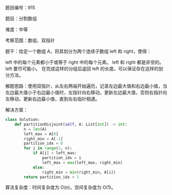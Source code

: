 题目编号：915

题目：分割数组

难度：中等

考察范围：数组、双指针

题干：给定一个数组 A，将其划分为两个连续子数组 left 和 right，使得：

left 中的每个元素都小于或等于 right 中的每个元素。
left 和 right 都是非空的。
left 要尽可能小。
在完成这样的分组后返回 left 的长度。可以保证存在这样的划分方法。

解题思路：使用双指针，从左右两端开始遍历，记录左边最大值和右边最小值，当左边最大值小于右边最小值时，左指针向右移动，更新左边最大值，否则右指针向左移动，更新右边最小值，直到左右指针相遇。

解决方案：

```python
class Solution:
    def partitionDisjoint(self, A: List[int]) -> int:
        n = len(A)
        left_max = A[0]
        right_min = A[-1]
        partition_idx = 0
        for i in range(1, n):
            if A[i] < left_max:
                partition_idx = i
                left_max = max(left_max, right_min)
            else:
                right_min = min(right_min, A[i])
        return partition_idx + 1
```

算法复杂度：时间复杂度为 O(n)，空间复杂度为 O(1)。
